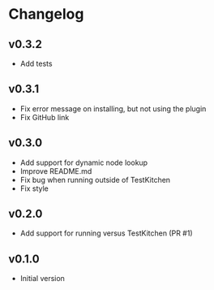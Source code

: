 # Changelog

## v0.3.2

- Add tests

## v0.3.1

- Fix error message on installing, but not using the plugin
- Fix GitHub link

## v0.3.0

- Add support for dynamic node lookup
- Improve README.md
- Fix bug when running outside of TestKitchen
- Fix style

## v0.2.0

- Add support for running versus TestKitchen (PR #1)

## v0.1.0

- Initial version
